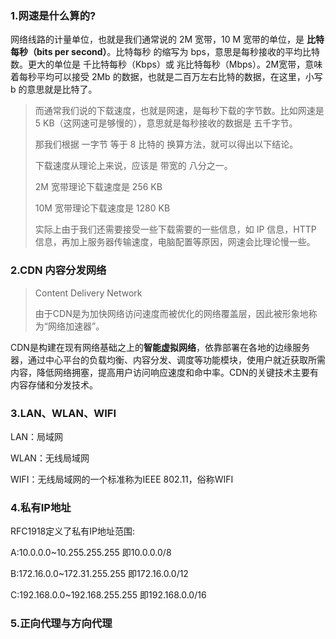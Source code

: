 ### 1.网速是什么算的?

网络线路的计量单位，也就是我们通常说的 2M 宽带，10 M 宽带的单位，是 **比特每秒（bits per second）**。比特每秒 的缩写为 bps，意思是每秒接收的平均比特数。更大的单位是 千比特每秒（Kbps）或 兆比特每秒（Mbps）。2M宽带，意味着每秒平均可以接受 2Mb 的数据，也就是二百万左右比特的数据，在这里，小写 b 的意思就是比特了。

>而通常我们说的下载速度，也就是网速，是每秒下载的字节数。比如网速是 5 KB（这网速可是够慢的），意思就是每秒接收的数据是 五千字节。
>
>那我们根据 一字节 等于 8 比特的 换算方法，就可以得出以下结论。
>
>下载速度从理论上来说，应该是 带宽的 八分之一。
>
>2M 宽带理论下载速度是 256 KB
>
>10M 宽带理论下载速度是 1280 KB
>
>实际上由于我们还需要接受一些下载需要的一些信息，如 IP 信息，HTTP 信息，再加上服务器传输速度，电脑配置等原因，网速会比理论慢一些。

### 2.CDN 内容分发网络

>Content Delivery Network  
>
>由于CDN是为加快网络访问速度而被优化的网络覆盖层，因此被形象地称为“网络加速器”。 

CDN是构建在现有网络基础之上的**智能虚拟网络**，依靠部署在各地的边缘服务器，通过中心平台的负载均衡、内容分发、调度等功能模块，使用户就近获取所需内容，降低网络拥塞，提高用户访问响应速度和命中率。CDN的关键技术主要有内容存储和分发技术。

### 3.LAN、WLAN、WIFI

LAN：局域网

WLAN：无线局域网

WIFI：无线局域网的一个标准称为IEEE 802.11，俗称WIFI

### 4.私有IP地址

RFC1918定义了私有IP地址范围:

A:10.0.0.0~10.255.255.255 即10.0.0.0/8

B:172.16.0.0~172.31.255.255 即172.16.0.0/12

C:192.168.0.0~192.168.255.255 即192.168.0.0/16

### 5.正向代理与方向代理

